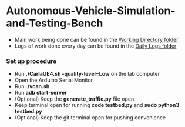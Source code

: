 # Autonomous-Vehicle-Simulation-and-Testing-Bench
- Main work being done can be found in the [Working Directory folder](Working-Directory)
- Logs of work done every day can be found in the [Daily Logs folder](Daily-Logs)

### Set up procedure
- Run **./CarlaUE4.sh -quality-level=Low** on the lab computer
- Open the Arduino Serial Monitor
- Run **./vcan.sh**
- Run **adb start-server**
- (Optional) Keep the **generate_traffic.py** file open
- Keep terminal open for running **code testbed.py** and **sudo python3 testbed.py**
- (Optional) Keep the git terminal open for pushing convenience
